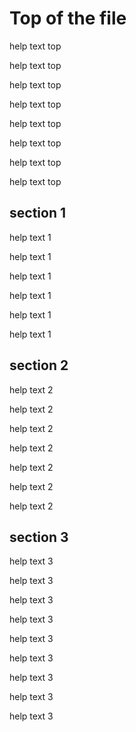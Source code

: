 # Top of the file
help text top

help text top

help text top

help text top

help text top

help text top

help text top

help text top

## section 1
help text 1

help text 1

help text 1

help text 1

help text 1

help text 1

## section 2
help text 2

help text 2

help text 2

help text 2

help text 2

help text 2

help text 2

## section 3
help text 3

help text 3

help text 3

help text 3

help text 3

help text 3

help text 3

help text 3

help text 3

